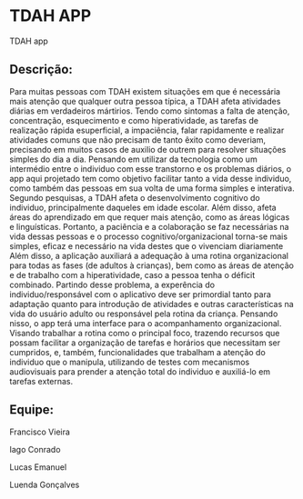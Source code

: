 # TDAH APP
TDAH app

## Descrição:
Para muitas pessoas com TDAH existem situações em que é necessária mais atenção que qualquer
outra pessoa típica, a TDAH afeta atividades diárias em verdadeiros mártirios. Tendo como
sintomas a falta de atenção, concentração, esquecimento e como hiperatividade, as tarefas de
realização rápida esuperficial, a impaciência, falar rapidamente e realizar atividades comuns que
não precisam de tanto êxito como deveriam, precisando em muitos casos de auxilio de outrem
para resolver situações simples do dia a dia. Pensando em utilizar da tecnologia como um
intermédio entre o individuo com esse transtorno e os problemas diários, o app aqui projetado
tem como objetivo facilitar tanto a vida desse individuo, como também das pessoas em sua volta
de uma forma simples e interativa.
Segundo pesquisas, a TDAH afeta o desenvolvimento cognitivo do individuo, principalmente
daqueles em idade escolar. Além disso, afeta áreas do aprendizado em que requer mais atenção,
como as áreas lógicas e linguísticas. Portanto, a paciência e a colaboração se faz necessárias na
vida dessas pessoas e o processo cognitivo/organizacional torna-se mais simples, eficaz e
necessário na vida destes que o vivenciam diariamente
Além disso, a aplicação auxiliará a adequação à uma rotina organizacional para todas as fases (de
adultos à crianças), bem como as áreas de atenção e de trabalho com a hiperatividade, caso a
pessoa tenha o déficit combinado. Partindo desse problema, a experência do
individuo/responsável com o aplicativo deve ser primordial tanto para adaptação quanto para
introdução de atividades e outras características na vida do usuário adulto ou responsável pela
rotina da criança.
Pensando nisso, o app terá uma interface para o acompanhamento organizacional. Visando
trabalhar a rotina como o principal foco, trazendo recursos que possam facilitar a organização de
tarefas e horários que necessitam ser cumpridos, e, também, funcionalidades que trabalham a
atenção do individuo que o manipula, utilizando de testes com mecanismos audiovisuais para
prender a atenção total do individuo e auxiliá-lo em tarefas externas. 

## Equipe:
Francisco Vieira

Iago Conrado

Lucas Emanuel

Luenda Gonçalves
